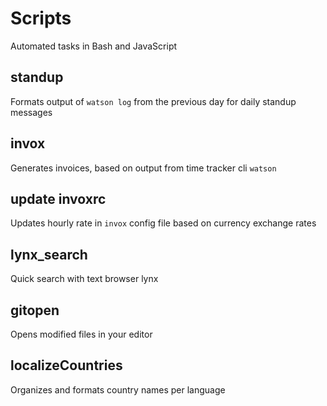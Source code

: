 # Scripts

Automated tasks in Bash and JavaScript

## standup

Formats output of `watson log` from the previous day for daily standup messages

## invox

Generates invoices, based on output from time tracker cli `watson`

## update invoxrc

Updates hourly rate in `invox` config file based on currency exchange rates

## lynx_search

Quick search with text browser lynx

## gitopen

Opens modified files in your editor

## localizeCountries

Organizes and formats country names per language
